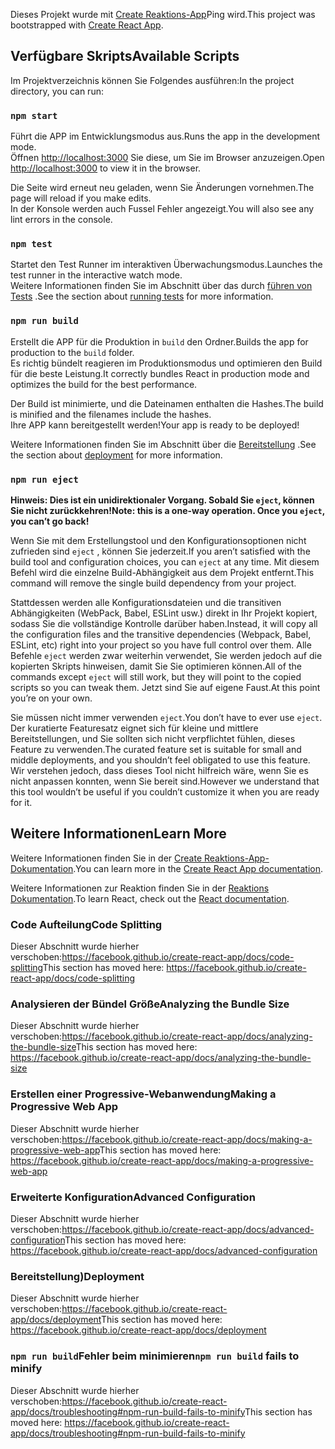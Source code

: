 <span data-ttu-id="b8276-101">Dieses Projekt wurde mit [Create Reaktions-App](https://github.com/facebook/create-react-app)Ping wird.</span><span class="sxs-lookup"><span data-stu-id="b8276-101">This project was bootstrapped with [Create React App](https://github.com/facebook/create-react-app).</span></span>

## <a name="available-scripts"></a><span data-ttu-id="b8276-102">Verfügbare Skripts</span><span class="sxs-lookup"><span data-stu-id="b8276-102">Available Scripts</span></span>

<span data-ttu-id="b8276-103">Im Projektverzeichnis können Sie Folgendes ausführen:</span><span class="sxs-lookup"><span data-stu-id="b8276-103">In the project directory, you can run:</span></span>

### `npm start`

<span data-ttu-id="b8276-104">Führt die APP im Entwicklungsmodus aus.</span><span class="sxs-lookup"><span data-stu-id="b8276-104">Runs the app in the development mode.</span></span><br />
<span data-ttu-id="b8276-105">Öffnen [http://localhost:3000](http://localhost:3000) Sie diese, um Sie im Browser anzuzeigen.</span><span class="sxs-lookup"><span data-stu-id="b8276-105">Open [http://localhost:3000](http://localhost:3000) to view it in the browser.</span></span>

<span data-ttu-id="b8276-106">Die Seite wird erneut neu geladen, wenn Sie Änderungen vornehmen.</span><span class="sxs-lookup"><span data-stu-id="b8276-106">The page will reload if you make edits.</span></span><br />
<span data-ttu-id="b8276-107">In der Konsole werden auch Fussel Fehler angezeigt.</span><span class="sxs-lookup"><span data-stu-id="b8276-107">You will also see any lint errors in the console.</span></span>

### `npm test`

<span data-ttu-id="b8276-108">Startet den Test Runner im interaktiven Überwachungsmodus.</span><span class="sxs-lookup"><span data-stu-id="b8276-108">Launches the test runner in the interactive watch mode.</span></span><br />
<span data-ttu-id="b8276-109">Weitere Informationen finden Sie im Abschnitt über das durch [führen von Tests](https://facebook.github.io/create-react-app/docs/running-tests) .</span><span class="sxs-lookup"><span data-stu-id="b8276-109">See the section about [running tests](https://facebook.github.io/create-react-app/docs/running-tests) for more information.</span></span>

### `npm run build`

<span data-ttu-id="b8276-110">Erstellt die APP für die Produktion in `build` den Ordner.</span><span class="sxs-lookup"><span data-stu-id="b8276-110">Builds the app for production to the `build` folder.</span></span><br />
<span data-ttu-id="b8276-111">Es richtig bündelt reagieren im Produktionsmodus und optimieren den Build für die beste Leistung.</span><span class="sxs-lookup"><span data-stu-id="b8276-111">It correctly bundles React in production mode and optimizes the build for the best performance.</span></span>

<span data-ttu-id="b8276-112">Der Build ist minimierte, und die Dateinamen enthalten die Hashes.</span><span class="sxs-lookup"><span data-stu-id="b8276-112">The build is minified and the filenames include the hashes.</span></span><br />
<span data-ttu-id="b8276-113">Ihre APP kann bereitgestellt werden!</span><span class="sxs-lookup"><span data-stu-id="b8276-113">Your app is ready to be deployed!</span></span>

<span data-ttu-id="b8276-114">Weitere Informationen finden Sie im Abschnitt über die [Bereitstellung](https://facebook.github.io/create-react-app/docs/deployment) .</span><span class="sxs-lookup"><span data-stu-id="b8276-114">See the section about [deployment](https://facebook.github.io/create-react-app/docs/deployment) for more information.</span></span>

### `npm run eject`

<span data-ttu-id="b8276-115">**Hinweis: Dies ist ein unidirektionaler Vorgang. Sobald Sie `eject`, können Sie nicht zurückkehren!**</span><span class="sxs-lookup"><span data-stu-id="b8276-115">**Note: this is a one-way operation. Once you `eject`, you can’t go back!**</span></span>

<span data-ttu-id="b8276-116">Wenn Sie mit dem Erstellungstool und den Konfigurationsoptionen nicht zufrieden sind `eject` , können Sie jederzeit.</span><span class="sxs-lookup"><span data-stu-id="b8276-116">If you aren’t satisfied with the build tool and configuration choices, you can `eject` at any time.</span></span> <span data-ttu-id="b8276-117">Mit diesem Befehl wird die einzelne Build-Abhängigkeit aus dem Projekt entfernt.</span><span class="sxs-lookup"><span data-stu-id="b8276-117">This command will remove the single build dependency from your project.</span></span>

<span data-ttu-id="b8276-118">Stattdessen werden alle Konfigurationsdateien und die transitiven Abhängigkeiten (WebPack, Babel, ESLint usw.) direkt in Ihr Projekt kopiert, sodass Sie die vollständige Kontrolle darüber haben.</span><span class="sxs-lookup"><span data-stu-id="b8276-118">Instead, it will copy all the configuration files and the transitive dependencies (Webpack, Babel, ESLint, etc) right into your project so you have full control over them.</span></span> <span data-ttu-id="b8276-119">Alle Befehle `eject` werden zwar weiterhin verwendet, Sie werden jedoch auf die kopierten Skripts hinweisen, damit Sie Sie optimieren können.</span><span class="sxs-lookup"><span data-stu-id="b8276-119">All of the commands except `eject` will still work, but they will point to the copied scripts so you can tweak them.</span></span> <span data-ttu-id="b8276-120">Jetzt sind Sie auf eigene Faust.</span><span class="sxs-lookup"><span data-stu-id="b8276-120">At this point you’re on your own.</span></span>

<span data-ttu-id="b8276-121">Sie müssen nicht immer verwenden `eject`.</span><span class="sxs-lookup"><span data-stu-id="b8276-121">You don’t have to ever use `eject`.</span></span> <span data-ttu-id="b8276-122">Der kuratierte Featuresatz eignet sich für kleine und mittlere Bereitstellungen, und Sie sollten sich nicht verpflichtet fühlen, dieses Feature zu verwenden.</span><span class="sxs-lookup"><span data-stu-id="b8276-122">The curated feature set is suitable for small and middle deployments, and you shouldn’t feel obligated to use this feature.</span></span> <span data-ttu-id="b8276-123">Wir verstehen jedoch, dass dieses Tool nicht hilfreich wäre, wenn Sie es nicht anpassen konnten, wenn Sie bereit sind.</span><span class="sxs-lookup"><span data-stu-id="b8276-123">However we understand that this tool wouldn’t be useful if you couldn’t customize it when you are ready for it.</span></span>

## <a name="learn-more"></a><span data-ttu-id="b8276-124">Weitere Informationen</span><span class="sxs-lookup"><span data-stu-id="b8276-124">Learn More</span></span>

<span data-ttu-id="b8276-125">Weitere Informationen finden Sie in der [Create Reaktions-App-Dokumentation](https://facebook.github.io/create-react-app/docs/getting-started).</span><span class="sxs-lookup"><span data-stu-id="b8276-125">You can learn more in the [Create React App documentation](https://facebook.github.io/create-react-app/docs/getting-started).</span></span>

<span data-ttu-id="b8276-126">Weitere Informationen zur Reaktion finden Sie in der [Reaktions Dokumentation](https://reactjs.org/).</span><span class="sxs-lookup"><span data-stu-id="b8276-126">To learn React, check out the [React documentation](https://reactjs.org/).</span></span>

### <a name="code-splitting"></a><span data-ttu-id="b8276-127">Code Aufteilung</span><span class="sxs-lookup"><span data-stu-id="b8276-127">Code Splitting</span></span>

<span data-ttu-id="b8276-128">Dieser Abschnitt wurde hierher verschoben:https://facebook.github.io/create-react-app/docs/code-splitting</span><span class="sxs-lookup"><span data-stu-id="b8276-128">This section has moved here: https://facebook.github.io/create-react-app/docs/code-splitting</span></span>

### <a name="analyzing-the-bundle-size"></a><span data-ttu-id="b8276-129">Analysieren der Bündel Größe</span><span class="sxs-lookup"><span data-stu-id="b8276-129">Analyzing the Bundle Size</span></span>

<span data-ttu-id="b8276-130">Dieser Abschnitt wurde hierher verschoben:https://facebook.github.io/create-react-app/docs/analyzing-the-bundle-size</span><span class="sxs-lookup"><span data-stu-id="b8276-130">This section has moved here: https://facebook.github.io/create-react-app/docs/analyzing-the-bundle-size</span></span>

### <a name="making-a-progressive-web-app"></a><span data-ttu-id="b8276-131">Erstellen einer Progressive-Webanwendung</span><span class="sxs-lookup"><span data-stu-id="b8276-131">Making a Progressive Web App</span></span>

<span data-ttu-id="b8276-132">Dieser Abschnitt wurde hierher verschoben:https://facebook.github.io/create-react-app/docs/making-a-progressive-web-app</span><span class="sxs-lookup"><span data-stu-id="b8276-132">This section has moved here: https://facebook.github.io/create-react-app/docs/making-a-progressive-web-app</span></span>

### <a name="advanced-configuration"></a><span data-ttu-id="b8276-133">Erweiterte Konfiguration</span><span class="sxs-lookup"><span data-stu-id="b8276-133">Advanced Configuration</span></span>

<span data-ttu-id="b8276-134">Dieser Abschnitt wurde hierher verschoben:https://facebook.github.io/create-react-app/docs/advanced-configuration</span><span class="sxs-lookup"><span data-stu-id="b8276-134">This section has moved here: https://facebook.github.io/create-react-app/docs/advanced-configuration</span></span>

### <a name="deployment"></a><span data-ttu-id="b8276-135">Bereitstellung)</span><span class="sxs-lookup"><span data-stu-id="b8276-135">Deployment</span></span>

<span data-ttu-id="b8276-136">Dieser Abschnitt wurde hierher verschoben:https://facebook.github.io/create-react-app/docs/deployment</span><span class="sxs-lookup"><span data-stu-id="b8276-136">This section has moved here: https://facebook.github.io/create-react-app/docs/deployment</span></span>

### <a name="npm-run-build-fails-to-minify"></a><span data-ttu-id="b8276-137">`npm run build`Fehler beim minimieren</span><span class="sxs-lookup"><span data-stu-id="b8276-137">`npm run build` fails to minify</span></span>

<span data-ttu-id="b8276-138">Dieser Abschnitt wurde hierher verschoben:https://facebook.github.io/create-react-app/docs/troubleshooting#npm-run-build-fails-to-minify</span><span class="sxs-lookup"><span data-stu-id="b8276-138">This section has moved here: https://facebook.github.io/create-react-app/docs/troubleshooting#npm-run-build-fails-to-minify</span></span>

